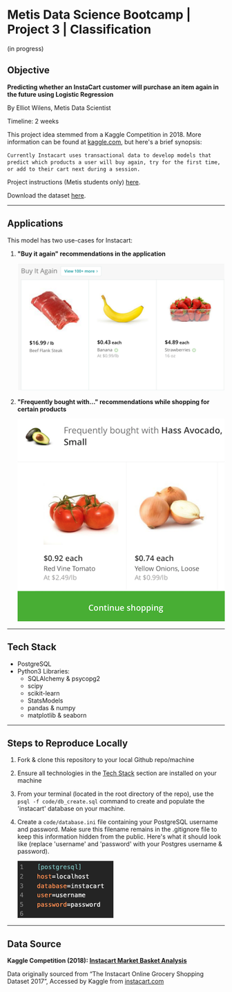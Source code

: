 # Metis Data Science Bootcamp | Project 3 | Classification

(in progress)

## Objective

**Predicting whether an InstaCart customer will purchase an item again in the future using Logistic Regression**

By Elliot Wilens, Metis Data Scientist

Timeline: 2 weeks

This project idea stemmed from a Kaggle Competition in 2018. More information can be found at [kaggle.com](https://www.kaggle.com/c/instacart-market-basket-analysis/overview), but here's a brief synopsis:

```
Currently Instacart uses transactional data to develop models that predict which products a user will buy again, try for the first time, or add to their cart next during a session.
```

Project instructions (Metis students only) [here](https://github.com/thisismetis/onl_ds5/blob/main/curriculum/project-03/project-03-introduction/project_03.md).

Download the dataset [here](https://www.kaggle.com/c/instacart-market-basket-analysis/data).

___
## Applications

This model has two use-cases for Instacart:

1.  **"Buy it again" recommendations in the application**

    ![Buy it Again](etc/buy_again.png)

2.  **"Frequently bought with..." recommendations while shopping for certain products**

    ![Frequently bought with](etc/freq_bought_with.png)

___
## Tech Stack

- PostgreSQL
- Python3 Libraries:
    - SQLAlchemy & psycopg2
    - scipy
    - scikit-learn
    - StatsModels
    - pandas & numpy
    - matplotlib & seaborn

___
## Steps to Reproduce Locally
1. Fork & clone this repository to your local Github repo/machine
2. Ensure all technologies in the [Tech Stack](#tech-stack) section are installed on your machine
3. From your terminal (located in the root directory of the repo), use the `psql -f code/db_create.sql` command to create and populate the 'instacart' database on your machine.
4. Create a `code/database.ini` file containing your PostgreSQL username and password. Make sure this filename remains in the .gitignore file to keep this information hidden from the public. Here's what it should look like (replace 'username' and 'password' with your Postgres username & password).

    ![db_setup_file.png](etc/db_setup_file.png)
___
## Data Source

**Kaggle Competition (2018): [Instacart Market Basket Analysis](https://www.kaggle.com/c/instacart-market-basket-analysis/data)**

Data originally sourced from 
“The Instacart Online Grocery Shopping Dataset 2017”, Accessed by Kaggle from [instacart.com](https://www.instacart.com/datasets/grocery-shopping-2017)
